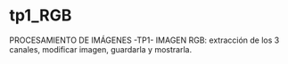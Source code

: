 # tp1_RGB
PROCESAMIENTO DE IMÁGENES -TP1- IMAGEN RGB: extracción de los 3 canales, modificar imagen, guardarla y mostrarla.

